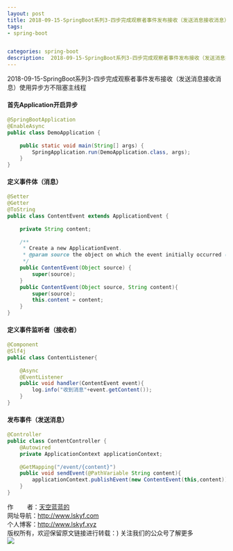 ```yaml
---
layout: post
title: 2018-09-15-SpringBoot系列3-四步完成观察者事件发布接收（发送消息接收消息）使用异步方不阻塞主线程
tags:
- spring-boot


categories: spring-boot
description:  2018-09-15-SpringBoot系列3-四步完成观察者事件发布接收（发送消息接收消息）使用异步方不阻塞主线程
---
```

 2018-09-15-SpringBoot系列3-四步完成观察者事件发布接收（发送消息接收消息）使用异步方不阻塞主线程
<!-- more -->

#### 首先Application开启异步

```java
@SpringBootApplication
@EnableAsync
public class DemoApplication {
 
	public static void main(String[] args) {
		SpringApplication.run(DemoApplication.class, args);
	}
}
```
#### 定义事件体（消息）
```java
@Setter
@Getter
@ToString
public class ContentEvent extends ApplicationEvent {
 
    private String content;
 
    /**
     * Create a new ApplicationEvent.
     * @param source the object on which the event initially occurred (never {@code null})
     */
    public ContentEvent(Object source) {
        super(source);
    }
    public ContentEvent(Object source, String content){
        super(source);
        this.content = content;
    }
}
```
#### 定义事件监听者（接收者）

```java
@Component
@Slf4j
public class ContentListener{
 
    @Async
    @EventListener
    public void handler(ContentEvent event){
        log.info("收到消息"+event.getContent());
    }
}
```
#### 发布事件（发送消息）
```java
@Controller
public class ContentController {
    @Autowired
    private ApplicationContext applicationContext;
 
    @GetMapping("/event/{content}")
    public void sendEvent(@PathVariable String content){
        applicationContext.publishEvent(new ContentEvent(this,content));
    }
}
```
 
作&nbsp;&nbsp;&nbsp;&nbsp;&nbsp;&nbsp;&nbsp;&nbsp;者：<a href="#">天空蓝蓝的</a> <br>
网址导航：<a href="http://www.lskyf.com" target="_blank">http://www.lskyf.com</a> <br>
个人博客：<a href="http://www.lskyf.xyz" target="_blank">http://www.lskyf.xyz</a> <br>
版权所有，欢迎保留原文链接进行转载：)
关注我们的公众号了解更多<br>
<img src="{{ site.assets }}/images/gongzonghao/天空唯美.jpg"/>